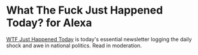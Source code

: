 # What The Fuck Just Happened Today? for Alexa

<p class="lead"><a href="{{ site.baseurl }}/">WTF Just Happened Today</a> is today's essential newsletter logging the daily shock and awe in national politics. Read in moderation.</p>